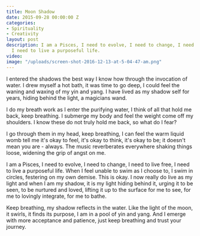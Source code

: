 ```yaml
---
title: Moon Shadow
date: 2015-09-28 00:00:00 Z
categories:
- Spirituality
- Creativity
layout: post
description: I am a Pisces, I need to evolve, I need to change, I need to live free,
  I need to live a purposeful life.
video: 
image: "/uploads/screen-shot-2016-12-13-at-5-04-47-am.png"
---
```


I entered the shadows the best way I know how through the invocation of water. I drew myself a hot bath, it was time to go deep, I could feel the waning and waxing of my yin and yang. I have lived as my shadow self for years, hiding behind the light, a magicians wand.

I do my breath work as I enter the purifying water, I think of all that hold me back, keep breathing. I submerge my body and feel the weight come off my shoulders. I know these do not truly hold me back, so what do I fear?

I go through them in my head, keep breathing, I can feel the warm liquid womb tell me it's okay to feel, it's okay to think, it's okay to be; it doesn't mean you are - always. The music reverberates everywhere shaking things loose, widening the grip of angst on me.

I am a Pisces, I need to evolve, I need to change, I need to live free, I need to live a purposeful life. When I feel unable to swim as I choose to, I swim in circles, festering on my own demise. This is okay. I now really do live as my light and when I am my shadow, it is my light hiding behind it, urging it to be seen, to be nurtured and loved, lifting it up to the surface for me to see, for me to lovingly integrate, for me to bathe.

Keep breathing, my shadow reflects in the water. Like the light of the moon, it swirls, it finds its purpose, I am in a pool of yin and yang. And I emerge with more acceptance and patience, just keep breathing and trust your journey.